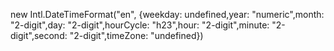 new Intl.DateTimeFormat("en", {weekday: undefined,year: "numeric",month: "2-digit",day: "2-digit",hourCycle: "h23",hour: "2-digit",minute: "2-digit",second: "2-digit",timeZone: "undefined})
